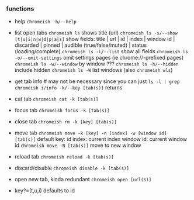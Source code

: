 ### functions
- help
    `chromeish -h/--help`
- list open tabs
    `chromeish ls` shows title (url)
    `chromeish ls -s/--show [t|u|i|n|w|d|p|a|s]` show fields:
	title | url | id | index | window id | discarded | pinned | audible (true/false/muted) | status (loading/complete)
    `chromeish ls -l/--list` show all fields
    `chromeish ls -o/--omit-settings` omit settings pages (ie chrome://-prefixed pages)
    `chromeish ls -w/--window` by window ???
    `chromeish ls -h/--hidden` include hidden
    `chromeish ls -W` list windows (also `chromeish wls`)

- get tab info # may not be necessary since you can just `ls -l | grep`
    `chromeish i/info -k/--key [tab(s)]` returns 

- cat tab
    `chromeish cat -k [tab(s)]`

- focus tab
    `chromeish focus -k [tab(s)]`

- close tab
    `chromeish rm -k [key] [tab(s)]`

- move tab
    `chromeish move -k [key] -n [index] -w [window id] [tab(s)]`
    	default
		key: id
		index: current index
		window id: current window id
    `chromeish move -N [tab(s)]` move to new window

- reload tab
    `chromeish reload -k [tab(s)]`

- discard/disable
    `chromeish disable -k [tab(s)]`

- open new tab, kinda redundant
    `chromeish open [url(s)]`

* key?=(t,u,i) defaults to id
